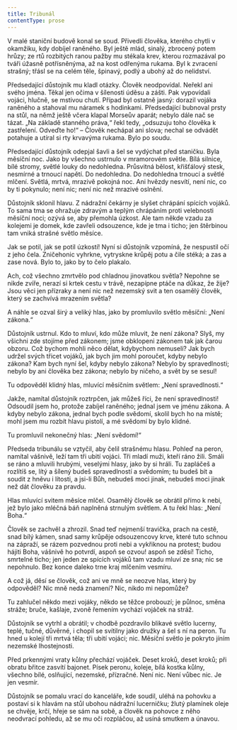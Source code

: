 ```yaml
---
title: Tribunál
contentType: prose
---
```


<section>

V malé staniční budově konal se soud. Přivedli člověka, kterého chytli v okamžiku, kdy dobíjel raněného. Byl ještě mlád, sinalý, zbrocený potem hrůzy; ze rtů rozbitých ranou pažby mu stékala krev, kterou rozmazával po tváři úžasně potřísněnýma, až na kost odřenýma rukama. Byl k zvracení strašný; třásl se na celém těle, špinavý, podlý a ubohý až do nelidství.

Předsedající důstojník mu kladl otázky. Člověk neodpovídal. Neřekl ani svého jména. Těkal jen očima v šílenosti úděsu a zášti. Pak vypovídali vojáci, hlučně, se mstivou chutí. Případ byl ostatně jasný: dorazil vojáka raněného a stahoval mu náramek s hodinkami. Předsedající bubnoval prsty na stůl, na němž ještě včera klapal Morseův aparát; nebylo dále nač se tázat. „Na základě stanného práva,“ řekl tedy, „odsuzuju toho člověka k zastřelení. Odveďte ho!“ – Člověk nechápal ani slova; nechal se odvádět potahuje a utíral si rty krvavýma rukama. Bylo po soudu.

Předsedající důstojník odepjal šavli a šel se vydýchat před staničku. Byla měsíční noc. Jako by všechno ustrnulo v mramorovém světle. Bílá silnice, bílé stromy, světlé louky do nedohledna. Průsvitná bělost, křišťálový stesk, nesmírné a trnoucí napětí. Do nedohledna. Do nedohledna trnoucí a světlé mlčení. Světlá, mrtvá, mrazivě pokojná noc. Ani hvězdy nesvítí, není nic, co by ti pokynulo; není nic; není nic než mrazivé oslnění.

Důstojník sklonil hlavu. Z nádražní čekárny je slyšet chrápání spících vojáků. To sama tma se ohražuje zdravým a teplým chrápáním proti velebnosti měsíční noci; ozývá se, aby přemohla úzkost. Ale tam někde vzadu za kolejemi je domek, kde zavřeli odsouzence, kde je tma i ticho; jen štěrbinou tam vniká strašné světlo měsíce.

Jak se potil, jak se potil úzkostí! Nyní si důstojník vzpomíná, že nespustil očí z jeho čela. Zničehonic vyhrkne, vytryskne krůpěj potu a čile stéká; a zas a zase nová. Bylo to, jako by to čelo plakalo.

Ach, což všechno zmrtvělo pod chladnou jinovatkou světla? Nepohne se nikde zvíře, nerazí si krtek cestu v trávě, nezapípne ptáče na důkaz, že žije? Jsou věci jen přízraky a není nic než nezemský svit a ten osamělý člověk, který se zachvívá mrazením světla?

A náhle se ozval širý a veliký hlas, jako by promluvilo světlo měsíční: „Není zákona.“

Důstojník ustrnul. Kdo to mluví, kdo může mluvit, že není zákona? Slyš, my všichni zde stojíme před zákonem; jsme obklopeni zákonem tak jak čarou obzoru. Což bychom mohli něco dělat, kdybychom nemuseli? Jak bych udržel svých třicet vojáků, jak bych jim mohl poroučet, kdyby nebylo zákona? Kam bych nyní šel, kdyby nebylo zákona? Nebylo by spravedlnosti; nebylo by ani člověka bez zákona; nebylo by ničeho, a svět by se sesul!

Tu odpověděl klidný hlas, mluvící měsíčním světlem: „Není spravedlnosti.“

Jakže, namítal důstojník roztrpčen, jak můžeš říci, že není spravedlnosti! Odsoudil jsem ho, protože zabíjel raněného; jednal jsem ve jménu zákona. A kdyby nebylo zákona, jednal bych podle svědomí, skolil bych ho na místě; mohl jsem mu rozbít hlavu pistolí, a mé svědomí by bylo klidné.

Tu promluvil nekonečný hlas: „Není svědomí!“

Předseda tribunálu se vztyčil, aby čelil strašnému hlasu. Pohleď na peron, namítal vášnivě, leží tam tři ubití vojáci. Tři mladí muži, kteří ráno žili. Smáli se ráno a mluvili hrubými, veselými hlasy, jako by si hráli. Tu zapláčeš a rozlítíš se, lítý a šílený budeš spravedlností a svědomím; tu budeš bít a soudit z hněvu i lítosti, a jsi-li Bůh, nebudeš moci jinak, nebudeš moci jinak než dát člověku za pravdu.

Hlas mluvící svitem měsíce mlčel. Osamělý člověk se obrátil přímo k nebi, jež bylo jako mléčná báň naplněná strnulým světlem. A tu řekl hlas: „Není Boha.“

Člověk se zachvěl a zhrozil. Snad teď nejmenší travička, prach na cestě, snad bílý kámen, snad samy krůpěje odsouzencovy krve, které tuto schnou na zápraží, se rázem pozvednou proti nebi a vykřiknou na protest; budou hájiti Boha, vášnivě ho potvrdí, aspoň se ozvou! aspoň se zděsí! Ticho, smrtelné ticho; jen jeden ze spících vojáků tam vzadu mluví ze sna; nic se nepohnulo. Bez konce daleko trne kraj mlčením vesmíru.

A což já, děsí se člověk, což ani ve mně se neozve hlas, který by odpověděl? Nic mně nedá znamení? Nic, nikdo mi nepomůže?

Tu zahlučel někdo mezi vojáky, někdo se těžce probouzí; je půlnoc, směna stráže; bruče, kašlaje, zvoně řemením vychází vojáček na stráž.

Důstojník se vytrhl a obrátil; v chodbě pozdravilo blikavé světlo lucerny, teplé, tučné, důvěrné, i chopil se svítilny jako družky a šel s ní na peron. Tu hned u kolejí tři mrtvá těla; tři ubití vojáci; nic. Měsíční světlo je pokryto jíním nezemské lhostejnosti.

Před prkennými vraty kůlny přechází vojáček. Deset kroků, deset kroků; při obratu břitce zasvítí bajonet. Písek peronu, koleje, bílá kostka kůlny, všechno bílé, oslňující, nezemské, přízračné. Není nic. Není vůbec nic. Je jen vesmír.

Důstojník se pomalu vrací do kanceláře, kde soudil, uléhá na pohovku a postaví si k hlavám na stůl ubohou nádražní lucerničku; žlutý plamínek oleje se chvěje, krčí, hřeje se sám na sobě, a člověk na pohovce z něho neodvrací pohledu, až se mu oči rozpláčou, až usíná smutkem a únavou.

</section>
